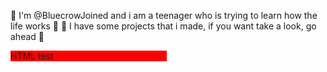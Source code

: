 👻 I'm @BluecrowJoined and i am a teenager who is trying to learn how the life works 👻
📌 I have some projects that i made, if you want take a look, go ahead 📌

<div style="width: 250px; background-color: red;">
  <p>HTML test</p>
</div>
